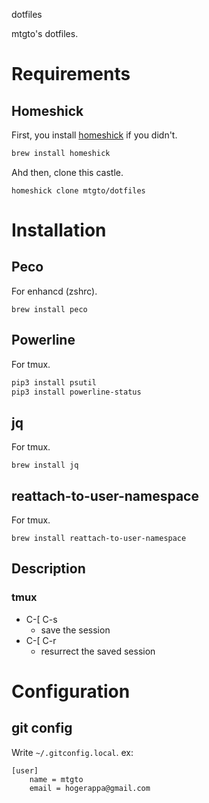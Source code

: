 dotfiles

mtgto's dotfiles.

# Requirements

## Homeshick

First, you install [homeshick](https://github.com/andsens/homeshick) if you didn't.

```bash
brew install homeshick
```

Ahd then, clone this castle.

```
homeshick clone mtgto/dotfiles
```

# Installation

## Peco

For enhancd (zshrc).

```console
brew install peco
```

## Powerline

For tmux.

```sh
pip3 install psutil
pip3 install powerline-status
```

## jq

For tmux.

```
brew install jq
```

## reattach-to-user-namespace

For tmux.

```
brew install reattach-to-user-namespace
```

## Description

### tmux

- C-[ C-s
  - save the session
- C-[ C-r
  - resurrect the saved session

# Configuration

## git config

Write `~/.gitconfig.local`.
ex:

```
[user]
	name = mtgto
	email = hogerappa@gmail.com
```
